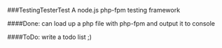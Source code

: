 ###TestingTesterTest
A node.js php-fpm testing framework

####Done:
can load up a php file with php-fpm and output it to console

####ToDo:
write a todo list ;)
